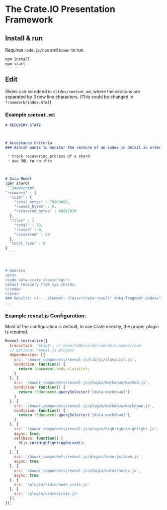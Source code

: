 # The Crate.IO Presentation Framework


## Install & run
Requires `node.js/npm` and `bower` to run.

```bash
npm install
npm start
```


## Edit

Slides can be edited in `slides/content.md`, where the sections are separated by
3 new line characters. (This could be changed in `framework/index.html`)

### Example `content.md`:

```markdown
# RECOVERY STATE



# Acceptance Criteria
### Ashish wants to monitor the restore of an index in detail in order to estimate when the restore process is finished

 * track recovering process of a shard
 * use SQL to do this



# Data Model
(per shard)
```javascript
"recovery" : {
  "size" : {
    "total_bytes" : 79063092,
    "reused_bytes" : 0,
    "recovered_bytes" : 68891939
  },
  "files" : {
    "total" : 73,
    "reused" : 0,
    "recovered" : 69
  },
  "total_time" : 0
}
 ` ``



# Queries
<pre>
<code data-crate class="sql">
select recovery from sys.shards;
</code>
</pre>
### Results: <!-- .element: class="crate-result" data-fragment-index="1" -->
...
```

### Example reveal.js Configuration:

Most of the configuration is default, to use Crate directly, the proper plugin is required.

```javascript
Reveal.initialize({
  transition: 'slide', // none/fade/slide/convex/concave/zoom
  // Optional reveal.js plugins
  dependencies: [{
    src: '/bower_components/reveal-js/lib/js/classList.js',
    condition: function() {
      return !document.body.classList;
    }
  }, {
    src: '/bower_components/reveal-js/plugin/markdown/marked.js',
    condition: function() {
      return !!document.querySelector('[data-markdown]');
    }
  }, {
    src: '/bower_components/reveal-js/plugin/markdown/markdown.js',
    condition: function() {
      return !!document.querySelector('[data-markdown]');
    }
  }, {
    src: '/bower_components/reveal-js/plugin/highlight/highlight.js',
    async: true,
    callback: function() {
      hljs.initHighlightingOnLoad();
    }
  }, {
    src: '/bower_components/reveal-js/plugin/zoom-js/zoom.js',
    async: true
  }, {
    src: '/bower_components/reveal-js/plugin/notes/notes.js',
    async: true
  }, {
    src: '/plugin/crate/node_crate.js'
  }, {
    src: '/plugin/crate/crate.js'
  }]
});
```
